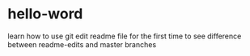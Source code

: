 # hello-word
learn how to use git
edit readme file for the first time to see difference between readme-edits and master branches
